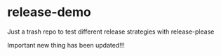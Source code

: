 # release-demo
Just a trash repo to test different release strategies with release-please

Important new thing has been updated!!!
